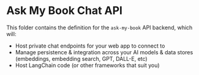 # Ask My Book Chat API

This folder contains the definition for the `ask-my-book` API backend, which will:

* Host private chat endpoints for your web app to connect to
* Manage persistence & integration across your AI models & data stores (embeddings, embedding search, GPT, DALL-E, etc)
* Host LangChain code (or other frameworks that suit you)